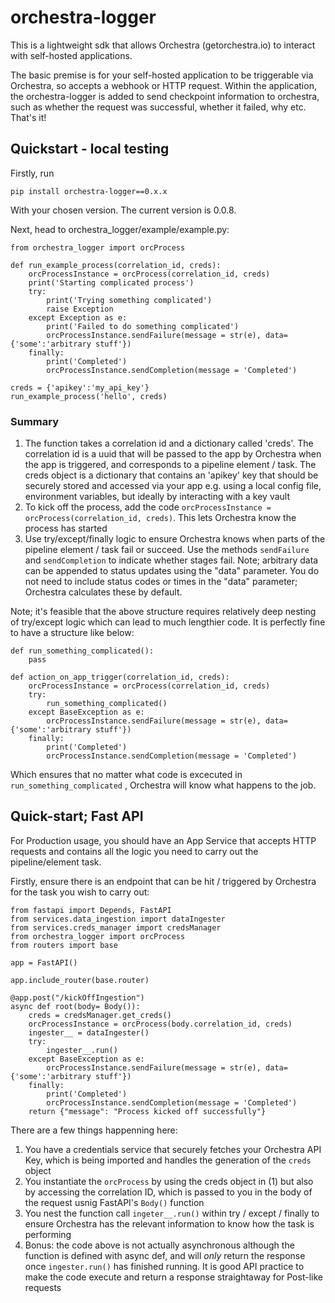 # orchestra-logger

This is a lightweight sdk that allows Orchestra (getorchestra.io) to interact with self-hosted applications.

The basic premise is for your self-hosted application to be triggerable via Orchestra, so accepts a
webhook or HTTP request. Within the application, the orchestra-logger is added to send checkpoint information
to orchestra, such as whether the request was successful, whether it failed, why etc. That's it!

## Quickstart - local testing

Firstly, run 
```
pip install orchestra-logger==0.x.x
```
With your chosen version. The current version is 0.0.8.

Next, head to orchestra_logger/example/example.py:
```
from orchestra_logger import orcProcess

def run_example_process(correlation_id, creds):
    orcProcessInstance = orcProcess(correlation_id, creds)
    print('Starting complicated process')
    try:
        print('Trying something complicated')
        raise Exception
    except Exception as e:
        print('Failed to do something complicated')
        orcProcessInstance.sendFailure(message = str(e), data={'some':'arbitrary stuff'})
    finally:
        print('Completed')
        orcProcessInstance.sendCompletion(message = 'Completed')

creds = {'apikey':'my_api_key'}
run_example_process('hello', creds)
```

### Summary

1. The function takes a correlation id and a dictionary called 'creds'. The correlation id is a uuid that will be passed
   to the app by Orchestra when the app is triggered, and corresponds to a pipeline element / task. The creds object is a
   dictionary that contains an 'apikey' key that should be securely stored and accessed via your app e.g. using a local config 
   file, environment variables, but ideally by interacting with a key vault
2. To kick off the process, add the code ```orcProcessInstance = orcProcess(correlation_id, creds)```. This lets Orchestra
   know the process has started
3. Use try/except/finally logic to ensure Orchestra knows when parts of the pipeline element / task fail or succeed.
   Use the methods ```sendFailure``` and ```sendCompletion``` to indicate whether stages fail. Note; arbitrary data can be
   appended to status updates using the "data" parameter. You do not need to include status codes or times in the "data"
   parameter; Orchestra calculates these by default.

Note; it's feasible that the above structure requires relatively deep nesting of try/except logic which can lead to
much lengthier code. It is perfectly fine to have a structure like below:

```
def run_something_complicated():
    pass

def action_on_app_trigger(correlation_id, creds):
    orcProcessInstance = orcProcess(correlation_id, creds)
    try:
        run_something_complicated()
    except BaseException as e:
        orcProcessInstance.sendFailure(message = str(e), data={'some':'arbitrary stuff'})
    finally:
        print('Completed')
        orcProcessInstance.sendCompletion(message = 'Completed')
```
        
Which ensures that no matter what code is excecuted in ```run_something_complicated``` , Orchestra will know what happens
to the job.

## Quick-start; Fast API

For Production usage, you should have an App Service that accepts HTTP requests and contains all the logic you need
to carry out the pipeline/element task.

Firstly, ensure there is an endpoint that can be hit / triggered by Orchestra for the task you wish to carry out:

```
from fastapi import Depends, FastAPI
from services.data_ingestion import dataIngester
from services.creds_manager import credsManager
from orchestra_logger import orcProcess
from routers import base

app = FastAPI()

app.include_router(base.router)

@app.post("/kickOffIngestion")
async def root(body= Body()):
    creds = credsManager.get_creds()
    orcProcessInstance = orcProcess(body.correlation_id, creds)
    ingester__ = dataIngester()
    try:
        ingester__.run()
    except BaseException as e:
        orcProcessInstance.sendFailure(message = str(e), data={'some':'arbitrary stuff'})
    finally:
        print('Completed')
        orcProcessInstance.sendCompletion(message = 'Completed')
    return {"message": "Process kicked off successfully"}
```
There are a few things happenning here:
1. You have a credentials service that securely fetches your Orchestra API Key, which is being imported and handles the 
   generation of the ```creds``` object
2. You instantiate the ```orcProcess``` by using the creds object in (1) but also by accessing the correlation ID, which
   is passed to you in the body of the request usnig FastAPI's ```Body()``` function
3. You nest the function call ```ingeter__.run()``` within try / except / finally to ensure Orchestra has the relevant
   information to know how the task is performing
4. Bonus: the code above is not actually asynchronous although the function is defined with async def, and will _only_
   return the response once ```ingester.run()``` has finished running. It is good API practice to make the code execute
   and return a response straightaway for Post-like requests


        